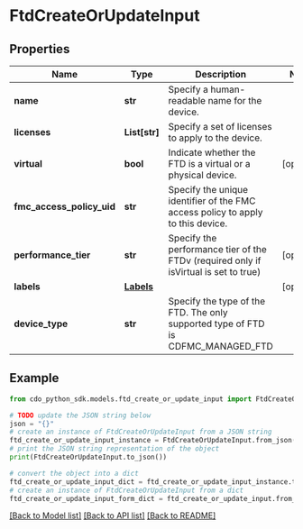 # FtdCreateOrUpdateInput


## Properties

Name | Type | Description | Notes
------------ | ------------- | ------------- | -------------
**name** | **str** | Specify a human-readable name for the device. | 
**licenses** | **List[str]** | Specify a set of licenses to apply to the device. | 
**virtual** | **bool** | Indicate whether the FTD is a virtual or a physical device. | [optional] 
**fmc_access_policy_uid** | **str** | Specify the unique identifier of the FMC access policy to apply to this device. | 
**performance_tier** | **str** | Specify the performance tier of the FTDv (required only if isVirtual is set to true) | [optional] 
**labels** | [**Labels**](Labels.md) |  | [optional] 
**device_type** | **str** | Specify the type of the FTD. The only supported type of FTD is CDFMC_MANAGED_FTD | 

## Example

```python
from cdo_python_sdk.models.ftd_create_or_update_input import FtdCreateOrUpdateInput

# TODO update the JSON string below
json = "{}"
# create an instance of FtdCreateOrUpdateInput from a JSON string
ftd_create_or_update_input_instance = FtdCreateOrUpdateInput.from_json(json)
# print the JSON string representation of the object
print(FtdCreateOrUpdateInput.to_json())

# convert the object into a dict
ftd_create_or_update_input_dict = ftd_create_or_update_input_instance.to_dict()
# create an instance of FtdCreateOrUpdateInput from a dict
ftd_create_or_update_input_form_dict = ftd_create_or_update_input.from_dict(ftd_create_or_update_input_dict)
```
[[Back to Model list]](../README.md#documentation-for-models) [[Back to API list]](../README.md#documentation-for-api-endpoints) [[Back to README]](../README.md)


